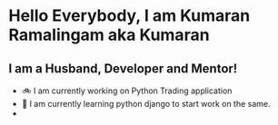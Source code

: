 # Hello Everybody, I am Kumaran Ramalingam aka Kumaran

## I am a Husband, Developer and Mentor!

- :bike: I am currently working on Python Trading application
- :snail: I am currently learning python django to start work on the same.
- 
